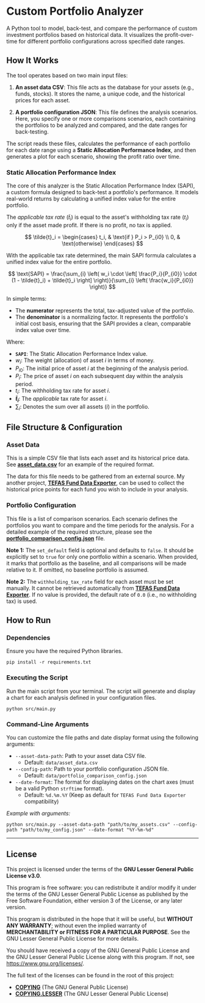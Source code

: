 # Custom Portfolio Analyzer

A Python tool to model, back-test, and compare the performance of custom investment portfolios based on historical data. It visualizes the profit-over-time for different portfolio configurations across specified date ranges.


## How It Works

The tool operates based on two main input files:

1.  **An asset data CSV**: This file acts as the database for your assets (e.g., funds, stocks). It stores the name, a unique code, and the historical prices for each asset.

2.  **A portfolio configuration JSON**: This file defines the analysis scenarios. Here, you specify one or more comparisons scenarios, each containing the portfolios to be analyzed and compared, and the date ranges for back-testing.

The script reads these files, calculates the performance of each portfolio for each date range using a **Static Allocation Performance Index**, and then generates a plot for each scenario, showing the profit ratio over time.


### Static Allocation Performance Index

The core of this analyzer is the Static Allocation Performance Index (SAPI), a custom formula designed to back-test a portfolio's performance. It models real-world returns by calculating a unified index value for the entire portfolio.

The *applicable tax rate* ($\tilde{t}_i$) is equal to the asset's withholding tax rate ($t_i$) only if the asset made profit. If there is no profit, no tax is applied.

$$
\tilde{t}_i =
\begin{cases}
t_i, & \text{if } P_i > P_{i0} \\
0, & \text{otherwise}
\end{cases}
$$

With the applicable tax rate determined, the main SAPI formula calculates a unified index value for the entire portfolio.

$$
\text{SAPI} = \frac{\sum_{i} \left( w_i \cdot \left[ \frac{P_i}{P_{i0}} \cdot (1 - \tilde{t}_i) + \tilde{t}_i \right] \right)}{\sum_{i} \left( \frac{w_i}{P_{i0}} \right)}
$$

In simple terms:
*   The **numerator** represents the total, tax-adjusted value of the portfolio.
*   The **denominator** is a normalizing factor. It represents the portfolio's initial cost basis, ensuring that the SAPI provides a clean, comparable index value over time.

Where:

* **`SAPI`**: The Static Allocation Performance Index value.
* $w_i$: The weight (allocation) of asset *i* in terms of money.
* $P_{i0}$: The initial price of asset *i* at the beginning of the analysis period.
* $P_{i}$: The price of asset *i* on each subsequent day within the analysis period.
* $t_i$: The withholding tax rate for asset *i*.
* **$\tilde{t}_i$**: The *applicable* tax rate for asset *i*.
* $\sum_{i}$: Denotes the sum over all assets (*i*) in the portfolio.


## File Structure & Configuration

### Asset Data

This is a simple CSV file that lists each asset and its historical price data. See **[asset_data.csv](./data_example/asset_data.csv)** for an example of the required format.

The data for this file needs to be gathered from an external source. My another project, **[TEFAS Fund Data Exporter](https://github.com/fevzibabaoglu/tefas-data-exporter)**, can be used to collect the historical price points for each fund you wish to include in your analysis.

### Portfolio Configuration

This file is a list of comparison scenarios. Each scenario defines the portfolios you want to compare and the time periods for the analysis. For a detailed example of the required structure, please see the **[portfolio_comparison_config.json](./data_example/portfolio_comparison_config.json)** file.

**Note 1:** The `set_default` field is optional and defaults to `false`. It should be explicitly set to `true` for only one portfolio within a scenario. When provided, it marks that portfolio as the baseline, and all comparisons will be made relative to it. If omitted, no baseline portfolio is assumed.

**Note 2:** The `withholding_tax_rate` field for each asset must be set manually. It cannot be retrieved automatically from **[TEFAS Fund Data Exporter](https://github.com/fevzibabaoglu/tefas-data-exporter)**. If no value is provided, the default rate of `0.0` (i.e., no withholding tax) is used.


## How to Run

### Dependencies

Ensure you have the required Python libraries.

```shell
pip install -r requirements.txt
```


### Executing the Script

Run the main script from your terminal. The script will generate and display a chart for each analysis defined in your configuration files.

```shell
python src/main.py
```


### Command-Line Arguments

You can customize the file paths and date display format using the following arguments:

*   `--asset-data-path`: Path to your asset data CSV file.
    *   Default: `data/asset_data.csv`
*   `--config-path`: Path to your portfolio configuration JSON file.
    *   Default: `data/portfolio_comparison_config.json`
*   `--date-format`: The format for displaying dates on the chart axes (must be a valid Python `strftime` format).
    *   Default: `%d.%m.%Y` (Keep as default for `TEFAS Fund Data Exporter` compatibility)

*Example with arguments:*
```shell
python src/main.py --asset-data-path "path/to/my_assets.csv" --config-path "path/to/my_config.json" --date-format "%Y-%m-%d"
```


***

## License

This project is licensed under the terms of the **GNU Lesser General Public License v3.0**.

This program is free software: you can redistribute it and/or modify it under the terms of the GNU Lesser General Public License as published by the Free Software Foundation, either version 3 of the License, or any later version.

This program is distributed in the hope that it will be useful, but **WITHOUT ANY WARRANTY**; without even the implied warranty of **MERCHANTABILITY or FITNESS FOR A PARTICULAR PURPOSE**. See the GNU Lesser General Public License for more details.

You should have received a copy of the GNU General Public License and the GNU Lesser General Public License along with this program. If not, see <https://www.gnu.org/licenses/>.

The full text of the licenses can be found in the root of this project:

*   **[COPYING](./COPYING)** (The GNU General Public License)
*   **[COPYING.LESSER](./COPYING.LESSER)** (The GNU Lesser General Public License)

